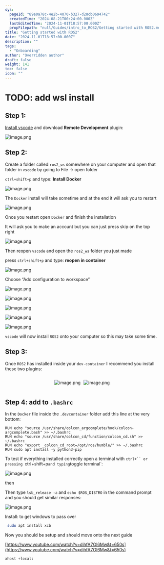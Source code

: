 ```yaml
---
sys:
  pageId: "89e0a78c-4e2b-4070-b327-d28cb0694742"
  createdTime: "2024-08-21T00:24:00.000Z"
  lastEditedTime: "2024-11-01T18:57:00.000Z"
  propFilepath: "null/Guides/intro_to_ROS2/Getting started with ROS2.md"
title: "Getting started with ROS2"
date: "2024-11-01T18:57:00.000Z"
description: ""
tags:
  - "Onboarding"
author: "Overridden author"
draft: false
weight: 141
toc: false
icon: ""
---
```


# TODO: add wsl install

## Step 1:

[Install vscode](https://code.visualstudio.com/download) and download **Remote Development** plugin:

![image.png](https://prod-files-secure.s3.us-west-2.amazonaws.com/d518164a-d88e-44d1-a4ee-3adb3bd8bce0/efb52993-1881-4a40-b95e-6f020334f022/image.png?X-Amz-Algorithm=AWS4-HMAC-SHA256&X-Amz-Content-Sha256=UNSIGNED-PAYLOAD&X-Amz-Credential=ASIAZI2LB4662FEDBLPH%2F20250205%2Fus-west-2%2Fs3%2Faws4_request&X-Amz-Date=20250205T041002Z&X-Amz-Expires=3600&X-Amz-Security-Token=IQoJb3JpZ2luX2VjECAaCXVzLXdlc3QtMiJHMEUCIFT7cjHj7sRHR2YMw42JwTFhjMnLyawerTkVgk%2FXlBysAiEA5eukFLXATmwS7vc4jSxp6I2V0P9ZGjvD%2F4zkCQn124Mq%2FwMIORAAGgw2Mzc0MjMxODM4MDUiDAAjD%2BJZmTzlkV%2FQdyrcA9VwqWLq%2FiPGF8zKlrNsqU6hSN0%2FztHNnP04tKg2dlco26QKQqYJ2hbiCJgH2VsKPO4gxANbB0REIRF7YTNQ4GGsSfKnwLoxYmKIOHziDuej3TulKpfxSkFeNLcCfFL26Az0jPLgyEHOqXB2%2BXsGHRtGBcoAJl4XghdJvj8yCiKYMhBtsjmQhV9BBd5YOFIoZqOhZ%2B2XVaePnsjtnfZ%2B%2B1M2%2F%2BHCaK6YEvIZvJrNvXr7lzOgH6Fo2cIwpY%2FzLIt0pjsfKpQsGuLNJAjouvv85LiHPN%2BaAglGe8hCLXi8CAdpyGQ5RwhKZz4fg0i8hLCEEYRXCNsG3NF96OdnpzHyZwK5wmBY3zWp8gtJP4AwLYTRlKmTe0PrCEZq%2F9vi6TtfiaGXOlnlgnWoSrRzIYZ5VII%2Fyjz9LdzNIvPine7NH9aPeA86rWXVlevgWw%2BDcN%2FRL4O7A1JnKRns2Al2nOj2Z%2Beo4NyAMKiOxomB6PMCPN8FpOwX%2BsF2CbcbQwsKigIxnNdcXLah8euofirIg5u8z6ameWYCLKumCU1oplzaZ9oRAQRaIYSL%2F2YAIZGUwuLlTrNFLvJiyat%2BipNFaoqZcHZjUHLZjGLEu%2BCSe8FVKrizdO730ZuJWCDMJNIBMLbPir0GOqUBvakew1HKLLG3nhh8VBdSTk%2F1wSm4ChoHS788Ww7a3j4RXL8rSeutHSB1q7GOkfd35N2XSjEuXTpPmUe9CEIRM1an%2BRZK%2FiGVxvNWmUn5MEcHyJc%2BWoDfizwnuLJAl%2BQA%2FpQOZJiTIlmYhSooiMeYaBntBD2VmTCH11DCAVptWIdYWRfdRwUzWyl8IM53DNYgBPihYFBmUgPsxru9KwMJpATbUoAs&X-Amz-Signature=d423115bdd054ae193f94103cf3f2e7d265c9d86a60ae23e8750bde1a32ab816&X-Amz-SignedHeaders=host&x-id=GetObject)

## Step 2:

Create a folder called `ros2_ws` somewhere on your computer and open that folder in `vscode` by going to File → open folder 

`ctrl+shift+p` and type: **Install Docker**

![image.png](https://prod-files-secure.s3.us-west-2.amazonaws.com/d518164a-d88e-44d1-a4ee-3adb3bd8bce0/2269dc0e-1cd5-47ff-bceb-c04ad9b2eab0/image.png?X-Amz-Algorithm=AWS4-HMAC-SHA256&X-Amz-Content-Sha256=UNSIGNED-PAYLOAD&X-Amz-Credential=ASIAZI2LB4662FEDBLPH%2F20250205%2Fus-west-2%2Fs3%2Faws4_request&X-Amz-Date=20250205T041002Z&X-Amz-Expires=3600&X-Amz-Security-Token=IQoJb3JpZ2luX2VjECAaCXVzLXdlc3QtMiJHMEUCIFT7cjHj7sRHR2YMw42JwTFhjMnLyawerTkVgk%2FXlBysAiEA5eukFLXATmwS7vc4jSxp6I2V0P9ZGjvD%2F4zkCQn124Mq%2FwMIORAAGgw2Mzc0MjMxODM4MDUiDAAjD%2BJZmTzlkV%2FQdyrcA9VwqWLq%2FiPGF8zKlrNsqU6hSN0%2FztHNnP04tKg2dlco26QKQqYJ2hbiCJgH2VsKPO4gxANbB0REIRF7YTNQ4GGsSfKnwLoxYmKIOHziDuej3TulKpfxSkFeNLcCfFL26Az0jPLgyEHOqXB2%2BXsGHRtGBcoAJl4XghdJvj8yCiKYMhBtsjmQhV9BBd5YOFIoZqOhZ%2B2XVaePnsjtnfZ%2B%2B1M2%2F%2BHCaK6YEvIZvJrNvXr7lzOgH6Fo2cIwpY%2FzLIt0pjsfKpQsGuLNJAjouvv85LiHPN%2BaAglGe8hCLXi8CAdpyGQ5RwhKZz4fg0i8hLCEEYRXCNsG3NF96OdnpzHyZwK5wmBY3zWp8gtJP4AwLYTRlKmTe0PrCEZq%2F9vi6TtfiaGXOlnlgnWoSrRzIYZ5VII%2Fyjz9LdzNIvPine7NH9aPeA86rWXVlevgWw%2BDcN%2FRL4O7A1JnKRns2Al2nOj2Z%2Beo4NyAMKiOxomB6PMCPN8FpOwX%2BsF2CbcbQwsKigIxnNdcXLah8euofirIg5u8z6ameWYCLKumCU1oplzaZ9oRAQRaIYSL%2F2YAIZGUwuLlTrNFLvJiyat%2BipNFaoqZcHZjUHLZjGLEu%2BCSe8FVKrizdO730ZuJWCDMJNIBMLbPir0GOqUBvakew1HKLLG3nhh8VBdSTk%2F1wSm4ChoHS788Ww7a3j4RXL8rSeutHSB1q7GOkfd35N2XSjEuXTpPmUe9CEIRM1an%2BRZK%2FiGVxvNWmUn5MEcHyJc%2BWoDfizwnuLJAl%2BQA%2FpQOZJiTIlmYhSooiMeYaBntBD2VmTCH11DCAVptWIdYWRfdRwUzWyl8IM53DNYgBPihYFBmUgPsxru9KwMJpATbUoAs&X-Amz-Signature=8f94bc00f78837e10e4fa38d6316037a749188a68a8622470feccbae30a05594&X-Amz-SignedHeaders=host&x-id=GetObject)

The `Docker` install will take sometime and at the end it will ask you to restart

![image.png](https://prod-files-secure.s3.us-west-2.amazonaws.com/d518164a-d88e-44d1-a4ee-3adb3bd8bce0/ed233f78-be33-4b1f-b89c-9c346c0e961e/image.png?X-Amz-Algorithm=AWS4-HMAC-SHA256&X-Amz-Content-Sha256=UNSIGNED-PAYLOAD&X-Amz-Credential=ASIAZI2LB4662FEDBLPH%2F20250205%2Fus-west-2%2Fs3%2Faws4_request&X-Amz-Date=20250205T041002Z&X-Amz-Expires=3600&X-Amz-Security-Token=IQoJb3JpZ2luX2VjECAaCXVzLXdlc3QtMiJHMEUCIFT7cjHj7sRHR2YMw42JwTFhjMnLyawerTkVgk%2FXlBysAiEA5eukFLXATmwS7vc4jSxp6I2V0P9ZGjvD%2F4zkCQn124Mq%2FwMIORAAGgw2Mzc0MjMxODM4MDUiDAAjD%2BJZmTzlkV%2FQdyrcA9VwqWLq%2FiPGF8zKlrNsqU6hSN0%2FztHNnP04tKg2dlco26QKQqYJ2hbiCJgH2VsKPO4gxANbB0REIRF7YTNQ4GGsSfKnwLoxYmKIOHziDuej3TulKpfxSkFeNLcCfFL26Az0jPLgyEHOqXB2%2BXsGHRtGBcoAJl4XghdJvj8yCiKYMhBtsjmQhV9BBd5YOFIoZqOhZ%2B2XVaePnsjtnfZ%2B%2B1M2%2F%2BHCaK6YEvIZvJrNvXr7lzOgH6Fo2cIwpY%2FzLIt0pjsfKpQsGuLNJAjouvv85LiHPN%2BaAglGe8hCLXi8CAdpyGQ5RwhKZz4fg0i8hLCEEYRXCNsG3NF96OdnpzHyZwK5wmBY3zWp8gtJP4AwLYTRlKmTe0PrCEZq%2F9vi6TtfiaGXOlnlgnWoSrRzIYZ5VII%2Fyjz9LdzNIvPine7NH9aPeA86rWXVlevgWw%2BDcN%2FRL4O7A1JnKRns2Al2nOj2Z%2Beo4NyAMKiOxomB6PMCPN8FpOwX%2BsF2CbcbQwsKigIxnNdcXLah8euofirIg5u8z6ameWYCLKumCU1oplzaZ9oRAQRaIYSL%2F2YAIZGUwuLlTrNFLvJiyat%2BipNFaoqZcHZjUHLZjGLEu%2BCSe8FVKrizdO730ZuJWCDMJNIBMLbPir0GOqUBvakew1HKLLG3nhh8VBdSTk%2F1wSm4ChoHS788Ww7a3j4RXL8rSeutHSB1q7GOkfd35N2XSjEuXTpPmUe9CEIRM1an%2BRZK%2FiGVxvNWmUn5MEcHyJc%2BWoDfizwnuLJAl%2BQA%2FpQOZJiTIlmYhSooiMeYaBntBD2VmTCH11DCAVptWIdYWRfdRwUzWyl8IM53DNYgBPihYFBmUgPsxru9KwMJpATbUoAs&X-Amz-Signature=e7a84da6f21b80cb39d6720ff770cc77e95e5e86b51d6be6db1f5fe1dec39116&X-Amz-SignedHeaders=host&x-id=GetObject)

Once you restart open `Docker` and finish the installation

It will ask you to make an account but you can just press skip on the top right

![image.png](https://prod-files-secure.s3.us-west-2.amazonaws.com/d518164a-d88e-44d1-a4ee-3adb3bd8bce0/21010ad9-1659-4fd9-9f59-9932a09b2a3d/image.png?X-Amz-Algorithm=AWS4-HMAC-SHA256&X-Amz-Content-Sha256=UNSIGNED-PAYLOAD&X-Amz-Credential=ASIAZI2LB4662FEDBLPH%2F20250205%2Fus-west-2%2Fs3%2Faws4_request&X-Amz-Date=20250205T041002Z&X-Amz-Expires=3600&X-Amz-Security-Token=IQoJb3JpZ2luX2VjECAaCXVzLXdlc3QtMiJHMEUCIFT7cjHj7sRHR2YMw42JwTFhjMnLyawerTkVgk%2FXlBysAiEA5eukFLXATmwS7vc4jSxp6I2V0P9ZGjvD%2F4zkCQn124Mq%2FwMIORAAGgw2Mzc0MjMxODM4MDUiDAAjD%2BJZmTzlkV%2FQdyrcA9VwqWLq%2FiPGF8zKlrNsqU6hSN0%2FztHNnP04tKg2dlco26QKQqYJ2hbiCJgH2VsKPO4gxANbB0REIRF7YTNQ4GGsSfKnwLoxYmKIOHziDuej3TulKpfxSkFeNLcCfFL26Az0jPLgyEHOqXB2%2BXsGHRtGBcoAJl4XghdJvj8yCiKYMhBtsjmQhV9BBd5YOFIoZqOhZ%2B2XVaePnsjtnfZ%2B%2B1M2%2F%2BHCaK6YEvIZvJrNvXr7lzOgH6Fo2cIwpY%2FzLIt0pjsfKpQsGuLNJAjouvv85LiHPN%2BaAglGe8hCLXi8CAdpyGQ5RwhKZz4fg0i8hLCEEYRXCNsG3NF96OdnpzHyZwK5wmBY3zWp8gtJP4AwLYTRlKmTe0PrCEZq%2F9vi6TtfiaGXOlnlgnWoSrRzIYZ5VII%2Fyjz9LdzNIvPine7NH9aPeA86rWXVlevgWw%2BDcN%2FRL4O7A1JnKRns2Al2nOj2Z%2Beo4NyAMKiOxomB6PMCPN8FpOwX%2BsF2CbcbQwsKigIxnNdcXLah8euofirIg5u8z6ameWYCLKumCU1oplzaZ9oRAQRaIYSL%2F2YAIZGUwuLlTrNFLvJiyat%2BipNFaoqZcHZjUHLZjGLEu%2BCSe8FVKrizdO730ZuJWCDMJNIBMLbPir0GOqUBvakew1HKLLG3nhh8VBdSTk%2F1wSm4ChoHS788Ww7a3j4RXL8rSeutHSB1q7GOkfd35N2XSjEuXTpPmUe9CEIRM1an%2BRZK%2FiGVxvNWmUn5MEcHyJc%2BWoDfizwnuLJAl%2BQA%2FpQOZJiTIlmYhSooiMeYaBntBD2VmTCH11DCAVptWIdYWRfdRwUzWyl8IM53DNYgBPihYFBmUgPsxru9KwMJpATbUoAs&X-Amz-Signature=f1a75269e8dfc0accc667f98ca5ae5b11e0bdcbe627f334b15987036fad67eeb&X-Amz-SignedHeaders=host&x-id=GetObject)

Then reopen `vscode` and open the `ros2_ws` folder you just made

press `ctrl+shift+p` and type: **reopen in container**

![image.png](https://prod-files-secure.s3.us-west-2.amazonaws.com/d518164a-d88e-44d1-a4ee-3adb3bd8bce0/4e93b8c2-41ad-488c-8095-c74205196118/image.png?X-Amz-Algorithm=AWS4-HMAC-SHA256&X-Amz-Content-Sha256=UNSIGNED-PAYLOAD&X-Amz-Credential=ASIAZI2LB4662FEDBLPH%2F20250205%2Fus-west-2%2Fs3%2Faws4_request&X-Amz-Date=20250205T041002Z&X-Amz-Expires=3600&X-Amz-Security-Token=IQoJb3JpZ2luX2VjECAaCXVzLXdlc3QtMiJHMEUCIFT7cjHj7sRHR2YMw42JwTFhjMnLyawerTkVgk%2FXlBysAiEA5eukFLXATmwS7vc4jSxp6I2V0P9ZGjvD%2F4zkCQn124Mq%2FwMIORAAGgw2Mzc0MjMxODM4MDUiDAAjD%2BJZmTzlkV%2FQdyrcA9VwqWLq%2FiPGF8zKlrNsqU6hSN0%2FztHNnP04tKg2dlco26QKQqYJ2hbiCJgH2VsKPO4gxANbB0REIRF7YTNQ4GGsSfKnwLoxYmKIOHziDuej3TulKpfxSkFeNLcCfFL26Az0jPLgyEHOqXB2%2BXsGHRtGBcoAJl4XghdJvj8yCiKYMhBtsjmQhV9BBd5YOFIoZqOhZ%2B2XVaePnsjtnfZ%2B%2B1M2%2F%2BHCaK6YEvIZvJrNvXr7lzOgH6Fo2cIwpY%2FzLIt0pjsfKpQsGuLNJAjouvv85LiHPN%2BaAglGe8hCLXi8CAdpyGQ5RwhKZz4fg0i8hLCEEYRXCNsG3NF96OdnpzHyZwK5wmBY3zWp8gtJP4AwLYTRlKmTe0PrCEZq%2F9vi6TtfiaGXOlnlgnWoSrRzIYZ5VII%2Fyjz9LdzNIvPine7NH9aPeA86rWXVlevgWw%2BDcN%2FRL4O7A1JnKRns2Al2nOj2Z%2Beo4NyAMKiOxomB6PMCPN8FpOwX%2BsF2CbcbQwsKigIxnNdcXLah8euofirIg5u8z6ameWYCLKumCU1oplzaZ9oRAQRaIYSL%2F2YAIZGUwuLlTrNFLvJiyat%2BipNFaoqZcHZjUHLZjGLEu%2BCSe8FVKrizdO730ZuJWCDMJNIBMLbPir0GOqUBvakew1HKLLG3nhh8VBdSTk%2F1wSm4ChoHS788Ww7a3j4RXL8rSeutHSB1q7GOkfd35N2XSjEuXTpPmUe9CEIRM1an%2BRZK%2FiGVxvNWmUn5MEcHyJc%2BWoDfizwnuLJAl%2BQA%2FpQOZJiTIlmYhSooiMeYaBntBD2VmTCH11DCAVptWIdYWRfdRwUzWyl8IM53DNYgBPihYFBmUgPsxru9KwMJpATbUoAs&X-Amz-Signature=a6436e8a41615d498febd04be6e2782d86a7c5230dacd10db24d6d1c5bfabe71&X-Amz-SignedHeaders=host&x-id=GetObject)

Choose “Add configuration to workspace”

![image.png](https://prod-files-secure.s3.us-west-2.amazonaws.com/d518164a-d88e-44d1-a4ee-3adb3bd8bce0/9560b282-5060-4989-ba37-97e7b2c22476/image.png?X-Amz-Algorithm=AWS4-HMAC-SHA256&X-Amz-Content-Sha256=UNSIGNED-PAYLOAD&X-Amz-Credential=ASIAZI2LB4662FEDBLPH%2F20250205%2Fus-west-2%2Fs3%2Faws4_request&X-Amz-Date=20250205T041002Z&X-Amz-Expires=3600&X-Amz-Security-Token=IQoJb3JpZ2luX2VjECAaCXVzLXdlc3QtMiJHMEUCIFT7cjHj7sRHR2YMw42JwTFhjMnLyawerTkVgk%2FXlBysAiEA5eukFLXATmwS7vc4jSxp6I2V0P9ZGjvD%2F4zkCQn124Mq%2FwMIORAAGgw2Mzc0MjMxODM4MDUiDAAjD%2BJZmTzlkV%2FQdyrcA9VwqWLq%2FiPGF8zKlrNsqU6hSN0%2FztHNnP04tKg2dlco26QKQqYJ2hbiCJgH2VsKPO4gxANbB0REIRF7YTNQ4GGsSfKnwLoxYmKIOHziDuej3TulKpfxSkFeNLcCfFL26Az0jPLgyEHOqXB2%2BXsGHRtGBcoAJl4XghdJvj8yCiKYMhBtsjmQhV9BBd5YOFIoZqOhZ%2B2XVaePnsjtnfZ%2B%2B1M2%2F%2BHCaK6YEvIZvJrNvXr7lzOgH6Fo2cIwpY%2FzLIt0pjsfKpQsGuLNJAjouvv85LiHPN%2BaAglGe8hCLXi8CAdpyGQ5RwhKZz4fg0i8hLCEEYRXCNsG3NF96OdnpzHyZwK5wmBY3zWp8gtJP4AwLYTRlKmTe0PrCEZq%2F9vi6TtfiaGXOlnlgnWoSrRzIYZ5VII%2Fyjz9LdzNIvPine7NH9aPeA86rWXVlevgWw%2BDcN%2FRL4O7A1JnKRns2Al2nOj2Z%2Beo4NyAMKiOxomB6PMCPN8FpOwX%2BsF2CbcbQwsKigIxnNdcXLah8euofirIg5u8z6ameWYCLKumCU1oplzaZ9oRAQRaIYSL%2F2YAIZGUwuLlTrNFLvJiyat%2BipNFaoqZcHZjUHLZjGLEu%2BCSe8FVKrizdO730ZuJWCDMJNIBMLbPir0GOqUBvakew1HKLLG3nhh8VBdSTk%2F1wSm4ChoHS788Ww7a3j4RXL8rSeutHSB1q7GOkfd35N2XSjEuXTpPmUe9CEIRM1an%2BRZK%2FiGVxvNWmUn5MEcHyJc%2BWoDfizwnuLJAl%2BQA%2FpQOZJiTIlmYhSooiMeYaBntBD2VmTCH11DCAVptWIdYWRfdRwUzWyl8IM53DNYgBPihYFBmUgPsxru9KwMJpATbUoAs&X-Amz-Signature=a748da868e9cf8a469c9e5524bdc53f0a98c5baaf305f2f7b4788e36aca56c39&X-Amz-SignedHeaders=host&x-id=GetObject)

![image.png](https://prod-files-secure.s3.us-west-2.amazonaws.com/d518164a-d88e-44d1-a4ee-3adb3bd8bce0/2ee63f81-886b-48e8-a553-dc6e5eac99e4/image.png?X-Amz-Algorithm=AWS4-HMAC-SHA256&X-Amz-Content-Sha256=UNSIGNED-PAYLOAD&X-Amz-Credential=ASIAZI2LB4662FEDBLPH%2F20250205%2Fus-west-2%2Fs3%2Faws4_request&X-Amz-Date=20250205T041002Z&X-Amz-Expires=3600&X-Amz-Security-Token=IQoJb3JpZ2luX2VjECAaCXVzLXdlc3QtMiJHMEUCIFT7cjHj7sRHR2YMw42JwTFhjMnLyawerTkVgk%2FXlBysAiEA5eukFLXATmwS7vc4jSxp6I2V0P9ZGjvD%2F4zkCQn124Mq%2FwMIORAAGgw2Mzc0MjMxODM4MDUiDAAjD%2BJZmTzlkV%2FQdyrcA9VwqWLq%2FiPGF8zKlrNsqU6hSN0%2FztHNnP04tKg2dlco26QKQqYJ2hbiCJgH2VsKPO4gxANbB0REIRF7YTNQ4GGsSfKnwLoxYmKIOHziDuej3TulKpfxSkFeNLcCfFL26Az0jPLgyEHOqXB2%2BXsGHRtGBcoAJl4XghdJvj8yCiKYMhBtsjmQhV9BBd5YOFIoZqOhZ%2B2XVaePnsjtnfZ%2B%2B1M2%2F%2BHCaK6YEvIZvJrNvXr7lzOgH6Fo2cIwpY%2FzLIt0pjsfKpQsGuLNJAjouvv85LiHPN%2BaAglGe8hCLXi8CAdpyGQ5RwhKZz4fg0i8hLCEEYRXCNsG3NF96OdnpzHyZwK5wmBY3zWp8gtJP4AwLYTRlKmTe0PrCEZq%2F9vi6TtfiaGXOlnlgnWoSrRzIYZ5VII%2Fyjz9LdzNIvPine7NH9aPeA86rWXVlevgWw%2BDcN%2FRL4O7A1JnKRns2Al2nOj2Z%2Beo4NyAMKiOxomB6PMCPN8FpOwX%2BsF2CbcbQwsKigIxnNdcXLah8euofirIg5u8z6ameWYCLKumCU1oplzaZ9oRAQRaIYSL%2F2YAIZGUwuLlTrNFLvJiyat%2BipNFaoqZcHZjUHLZjGLEu%2BCSe8FVKrizdO730ZuJWCDMJNIBMLbPir0GOqUBvakew1HKLLG3nhh8VBdSTk%2F1wSm4ChoHS788Ww7a3j4RXL8rSeutHSB1q7GOkfd35N2XSjEuXTpPmUe9CEIRM1an%2BRZK%2FiGVxvNWmUn5MEcHyJc%2BWoDfizwnuLJAl%2BQA%2FpQOZJiTIlmYhSooiMeYaBntBD2VmTCH11DCAVptWIdYWRfdRwUzWyl8IM53DNYgBPihYFBmUgPsxru9KwMJpATbUoAs&X-Amz-Signature=98d1fd0d6f1a561dd572222e58a0b23a89d61ae957098e62f379daf7b9c8114a&X-Amz-SignedHeaders=host&x-id=GetObject)

![image.png](https://prod-files-secure.s3.us-west-2.amazonaws.com/d518164a-d88e-44d1-a4ee-3adb3bd8bce0/ae1580b2-b048-407e-aed9-b584224a7a04/image.png?X-Amz-Algorithm=AWS4-HMAC-SHA256&X-Amz-Content-Sha256=UNSIGNED-PAYLOAD&X-Amz-Credential=ASIAZI2LB4662FEDBLPH%2F20250205%2Fus-west-2%2Fs3%2Faws4_request&X-Amz-Date=20250205T041002Z&X-Amz-Expires=3600&X-Amz-Security-Token=IQoJb3JpZ2luX2VjECAaCXVzLXdlc3QtMiJHMEUCIFT7cjHj7sRHR2YMw42JwTFhjMnLyawerTkVgk%2FXlBysAiEA5eukFLXATmwS7vc4jSxp6I2V0P9ZGjvD%2F4zkCQn124Mq%2FwMIORAAGgw2Mzc0MjMxODM4MDUiDAAjD%2BJZmTzlkV%2FQdyrcA9VwqWLq%2FiPGF8zKlrNsqU6hSN0%2FztHNnP04tKg2dlco26QKQqYJ2hbiCJgH2VsKPO4gxANbB0REIRF7YTNQ4GGsSfKnwLoxYmKIOHziDuej3TulKpfxSkFeNLcCfFL26Az0jPLgyEHOqXB2%2BXsGHRtGBcoAJl4XghdJvj8yCiKYMhBtsjmQhV9BBd5YOFIoZqOhZ%2B2XVaePnsjtnfZ%2B%2B1M2%2F%2BHCaK6YEvIZvJrNvXr7lzOgH6Fo2cIwpY%2FzLIt0pjsfKpQsGuLNJAjouvv85LiHPN%2BaAglGe8hCLXi8CAdpyGQ5RwhKZz4fg0i8hLCEEYRXCNsG3NF96OdnpzHyZwK5wmBY3zWp8gtJP4AwLYTRlKmTe0PrCEZq%2F9vi6TtfiaGXOlnlgnWoSrRzIYZ5VII%2Fyjz9LdzNIvPine7NH9aPeA86rWXVlevgWw%2BDcN%2FRL4O7A1JnKRns2Al2nOj2Z%2Beo4NyAMKiOxomB6PMCPN8FpOwX%2BsF2CbcbQwsKigIxnNdcXLah8euofirIg5u8z6ameWYCLKumCU1oplzaZ9oRAQRaIYSL%2F2YAIZGUwuLlTrNFLvJiyat%2BipNFaoqZcHZjUHLZjGLEu%2BCSe8FVKrizdO730ZuJWCDMJNIBMLbPir0GOqUBvakew1HKLLG3nhh8VBdSTk%2F1wSm4ChoHS788Ww7a3j4RXL8rSeutHSB1q7GOkfd35N2XSjEuXTpPmUe9CEIRM1an%2BRZK%2FiGVxvNWmUn5MEcHyJc%2BWoDfizwnuLJAl%2BQA%2FpQOZJiTIlmYhSooiMeYaBntBD2VmTCH11DCAVptWIdYWRfdRwUzWyl8IM53DNYgBPihYFBmUgPsxru9KwMJpATbUoAs&X-Amz-Signature=0e719b8b086e824c4af60e270602abc369d0d995e7d51749fde9db018448be5e&X-Amz-SignedHeaders=host&x-id=GetObject)

![image.png](https://prod-files-secure.s3.us-west-2.amazonaws.com/d518164a-d88e-44d1-a4ee-3adb3bd8bce0/53255b28-f75e-430f-b9e3-c0ac8577e42b/image.png?X-Amz-Algorithm=AWS4-HMAC-SHA256&X-Amz-Content-Sha256=UNSIGNED-PAYLOAD&X-Amz-Credential=ASIAZI2LB4662FEDBLPH%2F20250205%2Fus-west-2%2Fs3%2Faws4_request&X-Amz-Date=20250205T041002Z&X-Amz-Expires=3600&X-Amz-Security-Token=IQoJb3JpZ2luX2VjECAaCXVzLXdlc3QtMiJHMEUCIFT7cjHj7sRHR2YMw42JwTFhjMnLyawerTkVgk%2FXlBysAiEA5eukFLXATmwS7vc4jSxp6I2V0P9ZGjvD%2F4zkCQn124Mq%2FwMIORAAGgw2Mzc0MjMxODM4MDUiDAAjD%2BJZmTzlkV%2FQdyrcA9VwqWLq%2FiPGF8zKlrNsqU6hSN0%2FztHNnP04tKg2dlco26QKQqYJ2hbiCJgH2VsKPO4gxANbB0REIRF7YTNQ4GGsSfKnwLoxYmKIOHziDuej3TulKpfxSkFeNLcCfFL26Az0jPLgyEHOqXB2%2BXsGHRtGBcoAJl4XghdJvj8yCiKYMhBtsjmQhV9BBd5YOFIoZqOhZ%2B2XVaePnsjtnfZ%2B%2B1M2%2F%2BHCaK6YEvIZvJrNvXr7lzOgH6Fo2cIwpY%2FzLIt0pjsfKpQsGuLNJAjouvv85LiHPN%2BaAglGe8hCLXi8CAdpyGQ5RwhKZz4fg0i8hLCEEYRXCNsG3NF96OdnpzHyZwK5wmBY3zWp8gtJP4AwLYTRlKmTe0PrCEZq%2F9vi6TtfiaGXOlnlgnWoSrRzIYZ5VII%2Fyjz9LdzNIvPine7NH9aPeA86rWXVlevgWw%2BDcN%2FRL4O7A1JnKRns2Al2nOj2Z%2Beo4NyAMKiOxomB6PMCPN8FpOwX%2BsF2CbcbQwsKigIxnNdcXLah8euofirIg5u8z6ameWYCLKumCU1oplzaZ9oRAQRaIYSL%2F2YAIZGUwuLlTrNFLvJiyat%2BipNFaoqZcHZjUHLZjGLEu%2BCSe8FVKrizdO730ZuJWCDMJNIBMLbPir0GOqUBvakew1HKLLG3nhh8VBdSTk%2F1wSm4ChoHS788Ww7a3j4RXL8rSeutHSB1q7GOkfd35N2XSjEuXTpPmUe9CEIRM1an%2BRZK%2FiGVxvNWmUn5MEcHyJc%2BWoDfizwnuLJAl%2BQA%2FpQOZJiTIlmYhSooiMeYaBntBD2VmTCH11DCAVptWIdYWRfdRwUzWyl8IM53DNYgBPihYFBmUgPsxru9KwMJpATbUoAs&X-Amz-Signature=855a98fed05b5723008c1a1dc309a61ca369d7d8711ad446085d9c531fe2d959&X-Amz-SignedHeaders=host&x-id=GetObject)

![image.png](https://prod-files-secure.s3.us-west-2.amazonaws.com/d518164a-d88e-44d1-a4ee-3adb3bd8bce0/7c562767-5af9-4ffb-97d1-327bcdf4ee00/image.png?X-Amz-Algorithm=AWS4-HMAC-SHA256&X-Amz-Content-Sha256=UNSIGNED-PAYLOAD&X-Amz-Credential=ASIAZI2LB4662FEDBLPH%2F20250205%2Fus-west-2%2Fs3%2Faws4_request&X-Amz-Date=20250205T041002Z&X-Amz-Expires=3600&X-Amz-Security-Token=IQoJb3JpZ2luX2VjECAaCXVzLXdlc3QtMiJHMEUCIFT7cjHj7sRHR2YMw42JwTFhjMnLyawerTkVgk%2FXlBysAiEA5eukFLXATmwS7vc4jSxp6I2V0P9ZGjvD%2F4zkCQn124Mq%2FwMIORAAGgw2Mzc0MjMxODM4MDUiDAAjD%2BJZmTzlkV%2FQdyrcA9VwqWLq%2FiPGF8zKlrNsqU6hSN0%2FztHNnP04tKg2dlco26QKQqYJ2hbiCJgH2VsKPO4gxANbB0REIRF7YTNQ4GGsSfKnwLoxYmKIOHziDuej3TulKpfxSkFeNLcCfFL26Az0jPLgyEHOqXB2%2BXsGHRtGBcoAJl4XghdJvj8yCiKYMhBtsjmQhV9BBd5YOFIoZqOhZ%2B2XVaePnsjtnfZ%2B%2B1M2%2F%2BHCaK6YEvIZvJrNvXr7lzOgH6Fo2cIwpY%2FzLIt0pjsfKpQsGuLNJAjouvv85LiHPN%2BaAglGe8hCLXi8CAdpyGQ5RwhKZz4fg0i8hLCEEYRXCNsG3NF96OdnpzHyZwK5wmBY3zWp8gtJP4AwLYTRlKmTe0PrCEZq%2F9vi6TtfiaGXOlnlgnWoSrRzIYZ5VII%2Fyjz9LdzNIvPine7NH9aPeA86rWXVlevgWw%2BDcN%2FRL4O7A1JnKRns2Al2nOj2Z%2Beo4NyAMKiOxomB6PMCPN8FpOwX%2BsF2CbcbQwsKigIxnNdcXLah8euofirIg5u8z6ameWYCLKumCU1oplzaZ9oRAQRaIYSL%2F2YAIZGUwuLlTrNFLvJiyat%2BipNFaoqZcHZjUHLZjGLEu%2BCSe8FVKrizdO730ZuJWCDMJNIBMLbPir0GOqUBvakew1HKLLG3nhh8VBdSTk%2F1wSm4ChoHS788Ww7a3j4RXL8rSeutHSB1q7GOkfd35N2XSjEuXTpPmUe9CEIRM1an%2BRZK%2FiGVxvNWmUn5MEcHyJc%2BWoDfizwnuLJAl%2BQA%2FpQOZJiTIlmYhSooiMeYaBntBD2VmTCH11DCAVptWIdYWRfdRwUzWyl8IM53DNYgBPihYFBmUgPsxru9KwMJpATbUoAs&X-Amz-Signature=5a6eb1c0b4b443d21a3d6315c1045e90e5950b874e25548d9bf8a13918efec1a&X-Amz-SignedHeaders=host&x-id=GetObject)

`vscode` will now install `ROS2` onto your computer so this may take some time.

## Step 3:

Once `ROS2` has installed inside your `dev-container` I recommend you install these two plugins:

<div style="display: flex;flex-direction: row; column-gap:10px; max-width: 630px;justify-content: center;">
<div>

![image.png](https://prod-files-secure.s3.us-west-2.amazonaws.com/d518164a-d88e-44d1-a4ee-3adb3bd8bce0/3fc3d550-5a54-4ba1-ba6b-faa01cdb7369/image.png?X-Amz-Algorithm=AWS4-HMAC-SHA256&X-Amz-Content-Sha256=UNSIGNED-PAYLOAD&X-Amz-Credential=ASIAZI2LB4664LG5KGJD%2F20250205%2Fus-west-2%2Fs3%2Faws4_request&X-Amz-Date=20250205T041006Z&X-Amz-Expires=3600&X-Amz-Security-Token=IQoJb3JpZ2luX2VjECAaCXVzLXdlc3QtMiJHMEUCIQDVCBh2cyKuu2t%2FNUxLcvDrv7YqNJ5a0mdEtQ8RXgWn4QIgT%2BEw59tC4ZTrAkz4dVLECN4ruhi9eqCfBxm%2Ft%2B%2BJLmgq%2FwMIORAAGgw2Mzc0MjMxODM4MDUiDNn5uNe5LmHRV8SUyCrcAygT9FrTZiiD95YK3SPqXj%2F5DpC4sZeUNp2TTYIOx8mATiNRBzPIHzYB0lwPmbWukDfe1uvOwQ%2BVKbhsj9RIclxD73nxsfEEjdmm0roWY9GnpqotgacjxOfMULGQWiZGJ0nxnKg0VQ8MpxG7KOnjMIRp%2FGQsK2nu%2FqC7rupzJxaeChX5IlwCR5of4Id%2Bedo0OiObvyBYNSLl0Ubwmp3Z%2B%2FBNcCL2RiwaOr2KUneq6FzKic7BRDuxAprPf14u27fo604FPorU%2B21E80j579aboIByoT8LZ%2B%2B4fWyd0kNroLA9b7johxM%2Bse6nv7rXRFsg0DPO0xLp%2FvzS%2B8tOg0470XPkc2VW2S02aZriIoMyvyImPF2eQtt4vVrTIKN3gwTLWBW5INGuacXpxNRE3KkiwiXGp0K5HLhioV85%2BzATVwcjxNJjSsg6bmYluikKP8V%2B3WiFRoHirdc8kXBbbnR%2BTSuVucXV48%2BRDOJfHkipRMBQlKobZ2m57JbI74KV%2B2u3JiJ3a3UgDYPEKp6gNggqRBAMsUK8CyiiwFbA3E54Ez1%2BYc9TlYrr0FM3V%2BNFQ9rRDbe0soc5Z2qYoCWmhKeKCcDCy6Ec9BhlvrQfsK3qnP%2BLymoJNaTR%2FDcOpIQ5MPjPir0GOqUBtsQmCog1eLBoYZfqxmtcibIOFYHzpP%2BA0VzfP3hIEgiI5nSrzyNURr%2Bu5bzwrfvgJ0mNH5%2BfTrhwqqhcbpohutmWCYLSsYgAoKLqY%2BrEMG%2Farafj0fBDCChyhTihu%2BVna2grUvxX0qnjXs9Z1V7uyvgz00jXfZv0ipZtRoZUneaheEViO9ffKLocRwmlrXZYS3muByhPo%2BcL%2BE9yguCrUUC1qm7t&X-Amz-Signature=c98479ce4e549d27dc2ec6a00be200978c82721dadeb21df0743222a7c67e638&X-Amz-SignedHeaders=host&x-id=GetObject)

</div>
<div>

![image.png](https://prod-files-secure.s3.us-west-2.amazonaws.com/d518164a-d88e-44d1-a4ee-3adb3bd8bce0/d994cc66-13c2-4093-a5a3-f84cf4601a82/image.png?X-Amz-Algorithm=AWS4-HMAC-SHA256&X-Amz-Content-Sha256=UNSIGNED-PAYLOAD&X-Amz-Credential=ASIAZI2LB4667FPNTNXL%2F20250205%2Fus-west-2%2Fs3%2Faws4_request&X-Amz-Date=20250205T041007Z&X-Amz-Expires=3600&X-Amz-Security-Token=IQoJb3JpZ2luX2VjECAaCXVzLXdlc3QtMiJIMEYCIQDk6kXgttFdIuvE9F2KUM7LjuPyvLgdKicObR5Hgm0jFwIhANXSJGs9pFrcL%2BOaeChm7DUZ%2F722cb1TEIS%2F80JOpGPiKv8DCDkQABoMNjM3NDIzMTgzODA1Igyh0Kce%2BE7NTYU%2F0iAq3ANGviCpsKCmdQt776TBognTUxUf3T5J6vbM9cFPquV%2BS7wdls7Mtn1g22qwiH1T3Y%2BdE7rf0o0%2FwbIWxszBAPnSMenGi14%2BzVS%2FuO7k9k0eLNPBLFc87YtEapid%2FWBnFGLI9v6QjHX%2BUiRS61lmr3hXSELdXXWikt5CQb6Jav%2BLc3OJVkqMUo%2B4tMihnghhwRzcf3bN36bgPNohb5nIxp%2FpeU57hzTZrXvhPlGqI%2BlttnX2FHEZvitrVDuNm%2FB%2FMCkDd9GHu%2FcswX0wxCqqZhfERfZBhA5BaOGBMpCxGAOSzLUB1QJncsNj8vPh%2BbNpkHYC9uDLX%2BPdt6aymY5VeqjztJaiRo3yy279D7z2FtYsWOeplADOuglwLxoDCjYz0WSo%2BhZ4Yo983zeAvVkjMpH5DYapA2AEevMdR2JZe%2BnCmKo13Xcf73ACsFIBazEQg3gQu1otEgMwQjlkS69Ld28gLDsWxOYCz46SKuKBvKfarzQp92bTHkhUiPWEbpbMKD1pSJAiOABHKjGOuPH21FHfpRUHcp92N49fJk5fMJcH%2BSespyEwk2dOWftlSoMgRrVAqbtRLTG5v22etGWSgUiXOLFFntWufU9yXuen9NAmgeySN1Hr3tMxWMtlHjDAz4q9BjqkAdhyLzA2%2BrpNroY2MwA3f%2BHTckvlh8eXhA6eOAKUEXFeEToxfum5cc1%2FOZgI47k1LunQE4xQ3AWIsflWPknO9k0WQqwiTwlk0mCHu8wBsZOYJdcOLYGfLB1b55K20IpMAtso4enSkGzwqqH4%2BmqmVsTqM6kj3sx1bASA3LfTY516u15%2BetHOD2kAiLDTASUi%2BQ9A8cVxu4yu%2FehL8y7ukunWRuri&X-Amz-Signature=b80cfce876d7c5c62bf739abccc997288c86ee38c6bbc8dd53be784b8c4cd2e1&X-Amz-SignedHeaders=host&x-id=GetObject)

</div>
</div>

## Step 4: add to `.bashrc`

In the `Docker` file inside the `.devcontainer` folder add this line at the very bottom: 

```docker
RUN echo "source /usr/share/colcon_argcomplete/hook/colcon-argcomplete.bash" >> ~/.bashrc
RUN echo "source /usr/share/colcon_cd/function/colcon_cd.sh" >> ~/.bashrc
RUN echo "export _colcon_cd_root=/opt/ros/humble/" >> ~/.bashrc
RUN sudo apt install -y python3-pip 
```

To test if everything installed correctly open a terminal with `ctrl+`` or pressing `ctrl+shift+p` and typing `toggle terminal`:

![image.png](https://prod-files-secure.s3.us-west-2.amazonaws.com/d518164a-d88e-44d1-a4ee-3adb3bd8bce0/6a4943d8-b04e-4c02-9a58-775f3384d1a5/image.png?X-Amz-Algorithm=AWS4-HMAC-SHA256&X-Amz-Content-Sha256=UNSIGNED-PAYLOAD&X-Amz-Credential=ASIAZI2LB4662FEDBLPH%2F20250205%2Fus-west-2%2Fs3%2Faws4_request&X-Amz-Date=20250205T041002Z&X-Amz-Expires=3600&X-Amz-Security-Token=IQoJb3JpZ2luX2VjECAaCXVzLXdlc3QtMiJHMEUCIFT7cjHj7sRHR2YMw42JwTFhjMnLyawerTkVgk%2FXlBysAiEA5eukFLXATmwS7vc4jSxp6I2V0P9ZGjvD%2F4zkCQn124Mq%2FwMIORAAGgw2Mzc0MjMxODM4MDUiDAAjD%2BJZmTzlkV%2FQdyrcA9VwqWLq%2FiPGF8zKlrNsqU6hSN0%2FztHNnP04tKg2dlco26QKQqYJ2hbiCJgH2VsKPO4gxANbB0REIRF7YTNQ4GGsSfKnwLoxYmKIOHziDuej3TulKpfxSkFeNLcCfFL26Az0jPLgyEHOqXB2%2BXsGHRtGBcoAJl4XghdJvj8yCiKYMhBtsjmQhV9BBd5YOFIoZqOhZ%2B2XVaePnsjtnfZ%2B%2B1M2%2F%2BHCaK6YEvIZvJrNvXr7lzOgH6Fo2cIwpY%2FzLIt0pjsfKpQsGuLNJAjouvv85LiHPN%2BaAglGe8hCLXi8CAdpyGQ5RwhKZz4fg0i8hLCEEYRXCNsG3NF96OdnpzHyZwK5wmBY3zWp8gtJP4AwLYTRlKmTe0PrCEZq%2F9vi6TtfiaGXOlnlgnWoSrRzIYZ5VII%2Fyjz9LdzNIvPine7NH9aPeA86rWXVlevgWw%2BDcN%2FRL4O7A1JnKRns2Al2nOj2Z%2Beo4NyAMKiOxomB6PMCPN8FpOwX%2BsF2CbcbQwsKigIxnNdcXLah8euofirIg5u8z6ameWYCLKumCU1oplzaZ9oRAQRaIYSL%2F2YAIZGUwuLlTrNFLvJiyat%2BipNFaoqZcHZjUHLZjGLEu%2BCSe8FVKrizdO730ZuJWCDMJNIBMLbPir0GOqUBvakew1HKLLG3nhh8VBdSTk%2F1wSm4ChoHS788Ww7a3j4RXL8rSeutHSB1q7GOkfd35N2XSjEuXTpPmUe9CEIRM1an%2BRZK%2FiGVxvNWmUn5MEcHyJc%2BWoDfizwnuLJAl%2BQA%2FpQOZJiTIlmYhSooiMeYaBntBD2VmTCH11DCAVptWIdYWRfdRwUzWyl8IM53DNYgBPihYFBmUgPsxru9KwMJpATbUoAs&X-Amz-Signature=152275092dc4f84dcd3c6b8a659bf8101be7314178bf53ea80ab5207c41e9442&X-Amz-SignedHeaders=host&x-id=GetObject)

then 

Then type `lsb_release -a` and `echo $ROS_DISTRO` in the command prompt and you should get similar responses:

![image.png](https://prod-files-secure.s3.us-west-2.amazonaws.com/d518164a-d88e-44d1-a4ee-3adb3bd8bce0/3e635dec-a805-4e85-8b9e-d000e5b71a4e/image.png?X-Amz-Algorithm=AWS4-HMAC-SHA256&X-Amz-Content-Sha256=UNSIGNED-PAYLOAD&X-Amz-Credential=ASIAZI2LB4662FEDBLPH%2F20250205%2Fus-west-2%2Fs3%2Faws4_request&X-Amz-Date=20250205T041002Z&X-Amz-Expires=3600&X-Amz-Security-Token=IQoJb3JpZ2luX2VjECAaCXVzLXdlc3QtMiJHMEUCIFT7cjHj7sRHR2YMw42JwTFhjMnLyawerTkVgk%2FXlBysAiEA5eukFLXATmwS7vc4jSxp6I2V0P9ZGjvD%2F4zkCQn124Mq%2FwMIORAAGgw2Mzc0MjMxODM4MDUiDAAjD%2BJZmTzlkV%2FQdyrcA9VwqWLq%2FiPGF8zKlrNsqU6hSN0%2FztHNnP04tKg2dlco26QKQqYJ2hbiCJgH2VsKPO4gxANbB0REIRF7YTNQ4GGsSfKnwLoxYmKIOHziDuej3TulKpfxSkFeNLcCfFL26Az0jPLgyEHOqXB2%2BXsGHRtGBcoAJl4XghdJvj8yCiKYMhBtsjmQhV9BBd5YOFIoZqOhZ%2B2XVaePnsjtnfZ%2B%2B1M2%2F%2BHCaK6YEvIZvJrNvXr7lzOgH6Fo2cIwpY%2FzLIt0pjsfKpQsGuLNJAjouvv85LiHPN%2BaAglGe8hCLXi8CAdpyGQ5RwhKZz4fg0i8hLCEEYRXCNsG3NF96OdnpzHyZwK5wmBY3zWp8gtJP4AwLYTRlKmTe0PrCEZq%2F9vi6TtfiaGXOlnlgnWoSrRzIYZ5VII%2Fyjz9LdzNIvPine7NH9aPeA86rWXVlevgWw%2BDcN%2FRL4O7A1JnKRns2Al2nOj2Z%2Beo4NyAMKiOxomB6PMCPN8FpOwX%2BsF2CbcbQwsKigIxnNdcXLah8euofirIg5u8z6ameWYCLKumCU1oplzaZ9oRAQRaIYSL%2F2YAIZGUwuLlTrNFLvJiyat%2BipNFaoqZcHZjUHLZjGLEu%2BCSe8FVKrizdO730ZuJWCDMJNIBMLbPir0GOqUBvakew1HKLLG3nhh8VBdSTk%2F1wSm4ChoHS788Ww7a3j4RXL8rSeutHSB1q7GOkfd35N2XSjEuXTpPmUe9CEIRM1an%2BRZK%2FiGVxvNWmUn5MEcHyJc%2BWoDfizwnuLJAl%2BQA%2FpQOZJiTIlmYhSooiMeYaBntBD2VmTCH11DCAVptWIdYWRfdRwUzWyl8IM53DNYgBPihYFBmUgPsxru9KwMJpATbUoAs&X-Amz-Signature=bba0a722fca2a2eb92fb4a45ad4d6557fed93ee4865c69caccd3c046ccdf5259&X-Amz-SignedHeaders=host&x-id=GetObject)

Install:  to get windows to pass over

```bash
 sudo apt install xcb
```

Now you should be setup and should move onto the next guide 

[https://www.youtube.com/watch?v=dihfA7Ol6Mw&t=650s](https://www.youtube.com/watch?v=dihfA7Ol6Mw&t=650s)

```python
xhost +local:
```
